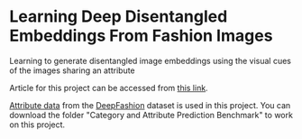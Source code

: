 # Learning Deep Disentangled Embeddings From Fashion Images
Learning to generate disentangled image embeddings using the visual cues of the images sharing an attribute


Article for this project can be accessed from [this link](https://drive.google.com/file/d/1SoB7M5oTWeerQB_BeTFfGWamN18bct2c/view?usp=sharing).

[Attribute data](https://drive.google.com/drive/folders/0B7EVK8r0v71pQ2FuZ0k0QnhBQnc?resourcekey=0-NWldFxSChFuCpK4nzAIGsg&usp=sharing) from the [DeepFashion](https://mmlab.ie.cuhk.edu.hk/projects/DeepFashion.html) dataset is used in this project. You can download the folder "Category and Attribute Prediction Benchmark" to work on this project.